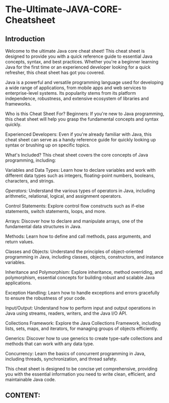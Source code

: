 # The-Ultimate-JAVA-CORE-Cheatsheet

## Introduction
Welcome to the ultimate Java core cheat sheet! This cheat sheet is designed to provide you with a quick reference guide to essential Java concepts, syntax, and best practices. Whether you're a beginner learning Java for the first time or an experienced developer looking for a quick refresher, this cheat sheet has got you covered.

Java is a powerful and versatile programming language used for developing a wide range of applications, from mobile apps and web services to enterprise-level systems. Its popularity stems from its platform independence, robustness, and extensive ecosystem of libraries and frameworks.

Who is this Cheat Sheet For?
Beginners: If you're new to Java programming, this cheat sheet will help you grasp the fundamental concepts and syntax quickly.

Experienced Developers: Even if you're already familiar with Java, this cheat sheet can serve as a handy reference guide for quickly looking up syntax or brushing up on specific topics.

What's Included?
This cheat sheet covers the core concepts of Java programming, including:

Variables and Data Types: Learn how to declare variables and work with different data types such as integers, floating-point numbers, booleans, characters, and strings.

*Operators:* Understand the various types of operators in Java, including arithmetic, relational, logical, and assignment operators.

Control Statements: Explore control flow constructs such as if-else statements, switch statements, loops, and more.

Arrays: Discover how to declare and manipulate arrays, one of the fundamental data structures in Java.

Methods: Learn how to define and call methods, pass arguments, and return values.

Classes and Objects: Understand the principles of object-oriented programming in Java, including classes, objects, constructors, and instance variables.

Inheritance and Polymorphism: Explore inheritance, method overriding, and polymorphism, essential concepts for building robust and scalable Java applications.

Exception Handling: Learn how to handle exceptions and errors gracefully to ensure the robustness of your code.

Input/Output: Understand how to perform input and output operations in Java using streams, readers, writers, and the Java I/O API.

Collections Framework: Explore the Java Collections Framework, including lists, sets, maps, and iterators, for managing groups of objects efficiently.

Generics: Discover how to use generics to create type-safe collections and methods that can work with any data type.

Concurrency: Learn the basics of concurrent programming in Java, including threads, synchronization, and thread safety.

This cheat sheet is designed to be concise yet comprehensive, providing you with the essential information you need to write clean, efficient, and maintainable Java code.

## CONTENT: 
